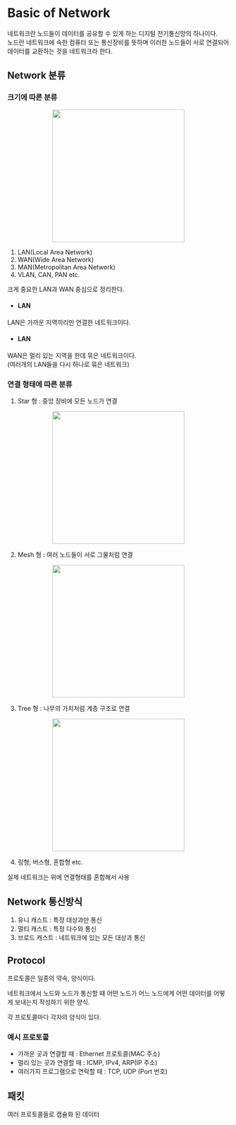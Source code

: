 # Basic of Network

네트워크란 노드들이 데이터를 공유할 수 있게 하는 디지털 전기통신망의 하나이다.<br>
노드란 네트워크에 속한 컴퓨터 또는 통신장비를 뜻하며 이러한 노드들이 서로 연결되어 데이터를 교환하는 것을 네트워크라 한다.<br>

## Network 분류

### 크기에 따른 분류
<p align="center"><img src="https://upload.wikimedia.org/wikipedia/commons/thumb/6/6e/Data_Networks_classification_by_spatial_scope.svg/1024px-Data_Networks_classification_by_spatial_scope.svg.png" height="300px" width="300px">
</p>

1. LAN(Local Area Network)
2. WAN(Wide Area Network)
3. MAN(Metropolitan Area Network)
4. VLAN, CAN, PAN etc.

크게 중요한 LAN과 WAN 중심으로 정리한다.<br>

* #### LAN
LAN은 가까운 지역끼리만 연결한 네트워크이다.<br>

* #### LAN
WAN은 멀리 있는 지역을 한데 묶은 네트워크이다.<br>
(여러개의 LAN들을 다시 하나로 묶은 네트워크)<br>

### 연결 형태에 따른 분류
1. Star 형 : 중앙 장비에 모든 노드가 연결
<p align="center"><img src="https://upload.wikimedia.org/wikipedia/commons/thumb/d/d0/StarNetwork.svg/1024px-StarNetwork.svg.png" height="300px" width="300px">
</p>

2. Mesh 형 : 여러 노드들이 서로 그물처럼 연결
<p align="center"><img src="https://upload.wikimedia.org/wikipedia/commons/thumb/9/97/NetworkTopology-Mesh.svg/1280px-NetworkTopology-Mesh.svg.png" height="300px" width="300px">
</p>

3. Tree 형 : 나무의 가치처럼 계층 구조로 연결
<p align="center"><img src="https://upload.wikimedia.org/wikipedia/commons/5/5d/TreeTopology.png" height="300px" width="300px">
</p>

4. 링형, 버스형, 혼합형 etc.

실제 네트워크는 위에 연결형태를 혼합해서 사용

## Network 통신방식

1. 유니 캐스트 : 특정 대상과만 통신
2. 멀티 캐스트 : 특정 다수와 통신
3. 브로드 캐스트 : 네트워크에 있는 모든 대상과 통신

## Protocol
프로토콜은 일종의 약속, 양식이다. <br>

네트워크에서 노드와 노드가 통신할 때 어떤 노드가 어느 노드에게 어떤 데이터를 어떻게 보내는지 작성하기 위한 양식. <br>

각 프로토콜마다 각자의 양식이 있다.<br>

### 예시 프로토콜
* 가까운 곳과 연결할 때 : Ethernet 프로토콜(MAC 주소)
* 멀리 있는 곳과 연결할 때 : ICMP, IPv4, ARP(IP 주소)
* 여러가지 프로그램으로 연락할 때 : TCP, UDP (Port 번호)

## 패킷
여러 프로토콜들로 캡슐화 된 데이터


